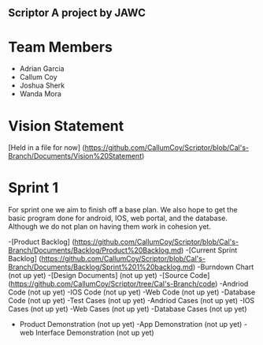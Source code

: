 ## Scriptor A project by JAWC

# Team Members

- Adrian Garcia
- Callum Coy
- Joshua Sherk
- Wanda Mora

# Vision Statement

[Held in a file for now] (https://github.com/CallumCoy/Scriptor/blob/Cal's-Branch/Documents/Vision%20Statement)

# Sprint 1

For sprint one we aim to finish off a base plan.  We also hope to get the basic program done for android, IOS, web portal, and the database.  Although we do not plan on having them work in cohesion yet.

-[Product Backlog] (https://github.com/CallumCoy/Scriptor/blob/Cal's-Branch/Documents/Backlog/Product%20Backlog.md)
-[Current Sprint Backlog] (https://github.com/CallumCoy/Scriptor/blob/Cal's-Branch/Documents/Backlog/Sprint%201%20backlog.md)
  -Burndown Chart (not up yet)
-[Design Documents] (not up yet)
-[Source Code] (https://github.com/CallumCoy/Scriptor/tree/Cal's-Branch/code)
  -Andriod Code (not up yet)
  -IOS Code (not up yet)
  -Web Code (not up yet)
  -Database Code (not up yet)
-Test Cases (not up yet)
  -Andriod Cases (not up yet)
  -IOS Cases (not up yet)
  -Web Cases (not up yet)
  -Database Cases (not up yet)
- Product Demonstration (not up yet)
  -App Demonstration (not up yet)
  -web Interface Demonstration (not up yet)
